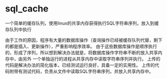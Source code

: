 # sql_cache
一个简单的缓存队列，使用linux的共享内存获得执行SQL字符串序列，放入到缓存队列中执行

由于工作的原因，程序有大量的数据库操作（查询操作已经被缓存队列代替，剩下的都是插入、更新操作），严重影响程序效率。
由于这些数据库操作是顺序执行的，形成了序列，所以想到解决办法就是，将数据库操作字符串不断的放入共享内存中，由另外
一个单独运行的进程从共享内存中读取字符串序列并执行。
上传的代码是解决办法的简化版本，已经测试运行良好，具备一定的实用性。
上传的代码附带有测试代码，负责从文件中读取SQL字符串序列，并放入共享内存中。
